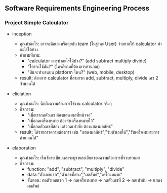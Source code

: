 ## Software Requirements Engineering Process
### Project Simple Calculator

- inception
  - คุณทำอะไร: อาจจะคิดเองหรือคุยกับ team (ในฐานะ User) ว่าอยากให้ calculator ทำอะไรได้บ้าง
  - คำถามที่ถาม:
    - "calculator ควรทำอะไรได้บ้าง?" (add subtract multiply divide)
    - "ใครจะใช้มัน?" (ใครก็ตามที่ต้องการคำนวณ)
    - "มันจะทำงานบน platform ไหน?" (web, mobile, desktop)
  - result: ต้องการ calculator ที่สามารถ add, subtract, multiply, divide เลข 2 จำนวนได้

- eliciation
  - คุณทำอะไร: นึกถึงความต้องการใช้งาน calculator จริงๆ
  - กิจกรรม:
    - "เมื่อเรากดตัวเลข ต้องแสดงผลที่หน้าจอ"
    - "เมื่อกดเครื่องหมาย ต้องจำเครื่องหมายไว้"
    - "เมื่อกดตัวเลขที่สอง เเล้วกดเท่ากับ ต้องแสดงผลลัพธ์"
  - result: ได้รายการความต้องการ เช่น "เเสดงผลลัพธ์","รับตัวเลขได้","รับเครื่องหมายการคำนวณได้"

- elaboration
  - คุณทำอะไร: เริ่มจัดระเบียบเเละระบุรายละเอียดของความต้องการที่รวบรวมมา
  - กิจกรรม:
    - function: "add", "subtract", "multiply", "divide"
    - data:"ตัวเลขเเรก","ตัวเลขที่สอง","ผลลัพธ์","เครื่องหมาย"
    - ขั้นตอน: กดตัวเลขเเรก 1 -> กดเครื่องหมาย -> กดตัวเลขที่ 2 -> กดเท่ากับ -> แสดงผลลัพธ์